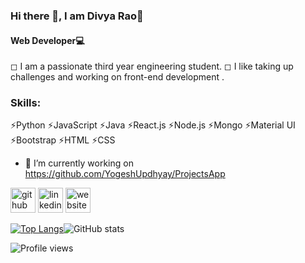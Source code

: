 
### Hi there 👋, I am Divya Rao👩

#### Web Developer💻
◻ I am a passionate third year engineering student. 
◻ I like taking up challenges and working on front-end development .

### Skills:
⚡Python ⚡JavaScript ⚡Java
⚡React.js ⚡Node.js
⚡Mongo
⚡Material UI ⚡Bootstrap ⚡HTML ⚡CSS

- 🔭 I’m currently working on https://github.com/YogeshUpdhyay/ProjectsApp 


[<img src='https://cdn.jsdelivr.net/npm/simple-icons@3.0.1/icons/github.svg' alt='github' height='40'>](https://github.com/dsrao711)  [<img src='https://cdn.jsdelivr.net/npm/simple-icons@3.0.1/icons/linkedin.svg' alt='linkedin' height='40'>](https://www.linkedin.com/in/https://www.linkedin.com/in/divya-rao-739a8b143//)  [<img src='https://cdn.jsdelivr.net/npm/simple-icons@3.0.1/icons/icloud.svg' alt='website' height='40'>](https://divyarao.netlify.app/)  

[![Top Langs](https://github-readme-stats.vercel.app/api/top-langs/?username=dsrao711)](https://github.com/anuraghazra/github-readme-stats)![GitHub stats](https://github-readme-stats.vercel.app/api?username=dsrao711&show_icons=true&count_private=true)  



![Profile views](https://gpvc.arturio.dev/dsrao711)  
<!--
**dsrao711/dsrao711** is a ✨ _special_ ✨ repository because its `README.md` (this file) appears on your GitHub profile.

Here are some ideas to get you started:

- 🔭 I’m currently working on ...
- 🌱 I’m currently learning ...
- 👯 I’m looking to collaborate on ...
- 🤔 I’m looking for help with ...
- 💬 Ask me about ...
- 📫 How to reach me: ...
- 😄 Pronouns: ...
- ⚡ Fun fact: ...
-->
